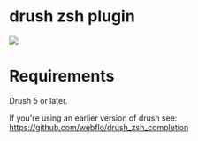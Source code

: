 drush zsh plugin
================

![](http://datr.github.com/drush-zsh-plugin/screenshot.png)

# Requirements
Drush 5 or later.

If you're using an earlier version of drush see: https://github.com/webflo/drush_zsh_completion